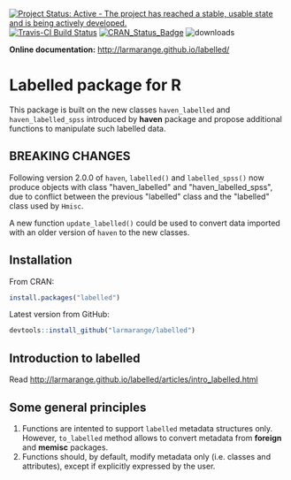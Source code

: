 [![Project Status: Active - The project has reached a stable, usable state and is being actively developed.](http://www.repostatus.org/badges/0.1.0/active.svg)](http://www.repostatus.org/#active) 
[![Travis-CI Build Status](https://travis-ci.org/larmarange/labelled.svg?branch=master)](https://travis-ci.org/larmarange/labelled)
[![CRAN_Status_Badge](http://www.r-pkg.org/badges/version/labelled)](https://cran.r-project.org/package=labelled) 
![downloads](http://cranlogs.r-pkg.org/badges/grand-total/labelled)

**Online documentation:** http://larmarange.github.io/labelled/

# Labelled package for R

This package is built on the new classes `haven_labelled` and `haven_labelled_spss` 
introduced by **haven** package and propose additional functions to manipulate 
such labelled data.

## BREAKING CHANGES

Following version 2.0.0 of `haven`, `labelled()` and `labelled_spss()` now
produce objects with class "haven_labelled" and "haven_labelled_spss", due
to conflict between the previous "labelled" class and the "labelled" class
used by `Hmisc`.

A new function `update_labelled()` could be used to convert data imported
with an older version of `haven` to the new classes.


## Installation

From CRAN:

```r
install.packages("labelled")
```

Latest version from GitHub:

```r
devtools::install_github("larmarange/labelled")
```

## Introduction to labelled

Read http://larmarange.github.io/labelled/articles/intro_labelled.html

## Some general principles

1. Functions are intented to support `labelled` metadata structures only.
   However, `to_labelled` method allows to convert metadata 
   from **foreign** and **memisc** packages.
2. Functions should, by default, modify metadata only (i.e. classes and attributes), except if
   explicitly expressed by the user.

